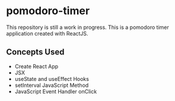 # pomodoro-timer

This repository is still a work in progress. This is a pomodoro timer application created with ReactJS.

## Concepts Used

- Create React App
- JSX
- useState and useEffect Hooks
- setInterval JavaScript Method
- JavaScript Event Handler onClick
